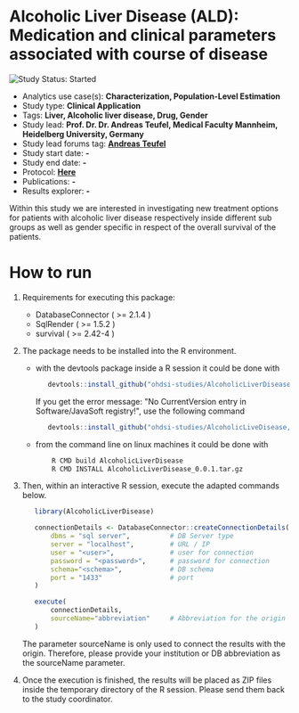 Alcoholic Liver Disease (ALD): Medication and clinical parameters associated with course of disease
=============

<img src="https://img.shields.io/badge/Study%20Status-Started-blue.svg" alt="Study Status: Started">

- Analytics use case(s): **Characterization, Population-Level Estimation**
- Study type: **Clinical Application**
- Tags: **Liver, Alcoholic liver disease, Drug, Gender**
- Study lead: **Prof. Dr. Dr. Andreas Teufel, Medical Faculty Mannheim, Heidelberg University, Germany**
- Study lead forums tag: **[Andreas Teufel](https://forums.ohdsi.org/u/Andreas)**
- Study start date: **-**
- Study end date: **-**
- Protocol: **[Here](https://github.com/ohdsi-studies/AlcoholicLiverDisease/blob/master/documents/Protocol.docx)**
- Publications: **-**
- Results explorer: **-**

Within this study we are interested in investigating new treatment options for patients with alcoholic liver disease respectively inside different sub groups as well as gender specific in respect of the overall survival of the patients.

How to run
===========

1. Requirements for executing this package:
   - DatabaseConnector ( >= 2.1.4 )
   - SqlRender ( >= 1.5.2 )
   - survival ( >= 2.42-4 )
 

2. The package needs to be installed into the R environment.

   - with the devtools package inside a R session it could be done with
      ```r
         devtools::install_github("ohdsi-studies/AlcoholicLiverDisease")
      ```
      If you get the error message: "No CurrentVersion entry in Software/JavaSoft registry!", use the following command
      ```r
         devtools::install_github("ohdsi-studies/AlcoholicLiveDisease, INSTALL_opts="--no-multiarch")
      ```
   - from the command line on linux machines it could be done with
      ```bash
          R CMD build AlcoholicLiverDisease
          R CMD INSTALL AlcoholicLiverDisease_0.0.1.tar.gz
      ```

3. Then, within an interactive R session, execute the adapted commands below.

   ```r
      library(AlcoholicLiverDisease)

      connectionDetails <- DatabaseConnector::createConnectionDetails(
          dbms = "sql server",          # DB Server type
          server = "localhost",         # URL / IP
          user = "<user>",              # user for connection
          password = "<password>",      # password for connection
          schema="<schema>",            # DB schema
          port = "1433"                 # port
      )

      execute(
          connectionDetails,
          sourceName="abbreviation"     # Abbreviation for the origin of DB
      )
   ```
   The parameter sourceName is only used to connect the results with the origin. Therefore, please provide your institution or DB abbreviation as the sourceName parameter. 

4. Once the execution is finished, the results will be placed as ZIP files inside the temporary directory of the R session. Please send them back to the study coordinator.

